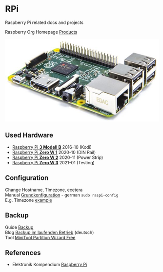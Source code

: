 # RPi
Raspberry Pi related docs and projects

Raspberry Org Homepage [Products](https://www.raspberrypi.org/products/)

![RPi3](images/raspberry-pi-3.jpg)

## Used Hardware

* [Raspberry Pi **3 Modell B**](https://github.com/griemide/RPi3B) 2016-10 (Kodi)
* [Raspberry Pi **Zero W 1**](https://github.com/griemide/RPiZW) 2020-10 (DIN Rail)
* [Raspberry Pi **Zero W 2**](https://github.com/griemide/RPiZW2) 2020-11 (Power Strip)
* [Raspberry Pi **Zero W 3**](https://github.com/griemide/RPiZW3) 2021-01 (Testing)

## Configuration
Change Hostname, Timezone, ecetera  
Manual [Grundkonfiguration](http://www.elektronik-kompendium.de/sites/raspberry-pi/1906291.htm) - german
```sudo raspi-config```  
E.g. Timezone [example](images/raspi-config_locales.jpg)  

## Backup
Guide [Backup](https://www.raspberrypi.org/documentation/linux/filesystem/backup.md)  
Blog [Backup im laufenden Betrieb](https://hilftdirweiter.de/backup-des-raspberry-pi-im-laufenden-betrieb/) (deutsch)  
Tool [MiniTool Partition Wizard Free](https://www.minitool.com/)

## References

* Elektronik Kompendium [Raspberry Pi](http://www.elektronik-kompendium.de/sites/raspberry-pi/index.htm)


